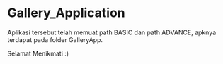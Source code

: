 # Gallery_Application

Aplikasi tersebut telah memuat path BASIC dan path ADVANCE, apknya terdapat pada folder GalleryApp.

Selamat Menikmati :)
